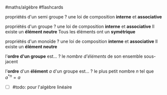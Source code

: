 #maths/algèbre #flashcards 

propriétés d'un semi groupe
?
une loi de composition **interne**
et **associative**
<!--SR:!2022-08-21,9,172-->

propriétés d'un groupe
?
une loi de composition **interne**
et **associative**
Il existe un **élément neutre**
Tous les éléments ont un **symétrique**
<!--SR:!2022-09-18,62,290-->

propriétés d'un monoïde
?
une loi de composition **interne**
et **associative**
Il existe un **élément neutre**
<!--SR:!2022-09-19,38,212-->

l'**ordre d'un groupe** est...
?
le _nombre d'éléments_ de son ensemble sous-jacent 
<!--SR:!2022-10-25,99,292-->

l'**ordre** d'un **élément** $a$ d'un groupe est...
?
le plus petit nombre $n$ tel que $a^{*n}=a$
<!--SR:!2022-12-17,133,292-->

- [ ] #todo: pour l'algèbre linéaire